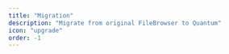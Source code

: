 ```yaml
---
title: "Migration"
description: "Migrate from original FileBrowser to Quantum"
icon: "upgrade"
order: -1
---
```

